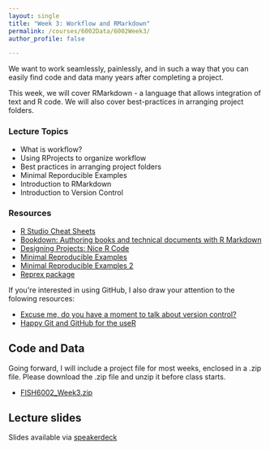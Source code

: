 ```yaml
---
layout: single
title: "Week 3: Workflow and RMarkdown"
permalink: /courses/6002Data/6002Week3/
author_profile: false

---
```


We want to work seamlessly, painlessly, and in such a way that you can easily find code and data many years after completing a project.

This week, we will cover RMarkdown - a language that allows integration of text and R code. We will also cover best-practices in arranging project folders.

### Lecture Topics

* What is workflow?
* Using RProjects to organize workflow
* Best practices in arranging project folders
* Minimal Reporducible Examples
* Introduction to RMarkdown
* Introduction to Version Control

### Resources

* [R Studio Cheat Sheets](https://www.rstudio.com/resources/cheatsheets/)
* [Bookdown: Authoring books and technical documents with R Markdown](https://bookdown.org/yihui/bookdown/)
* [Designing Projects: Nice R Code](https://nicercode.github.io/blog/2013-04-05-projects/)
* [Minimal Reproducible Examples](https://stackoverflow.com/help/minimal-reproducible-example)
* [Minimal Reproducible Examples 2](https://yihui.name/en/2017/09/the-minimal-reprex-paradox/)
* [Reprex package](https://speakerdeck.com/jennybc/reprex-reproducible-examples-with-r)

If you're interested in using GitHub, I also draw your attention to the folowing resources: 

* [Excuse me, do you have a moment to talk about version control?](https://amstat.tandfonline.com/doi/full/10.1080/00031305.2017.1399928)
* [Happy Git and GitHub for the useR](http://happygitwithr.com/)

## Code and Data

Going forward, I will include a project file for most weeks, enclosed in a .zip file. Please download the .zip file and unzip it before class starts.
* [FISH6002_Week3.zip](/assets/images/FISH6002_Week3.zip)

## Lecture slides

<script async class="speakerdeck-embed" data-id="b77ce8bfae854d3cb72f41e788f8532e" data-ratio="1.77777777777778" src="//speakerdeck.com/assets/embed.js"></script>

Slides available via [speakerdeck](https://speakerdeck.com/pandalusplatyceros/fish-6002-week-3-markdown-and-workflow)